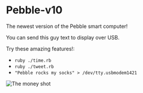 Pebble-v10
==========

The newest version of the Pebble smart computer!

You can send this guy text to display over USB.

Try these amazing features!:
* `ruby ./time.rb`
* `ruby ./tweet.rb`
* `"Pebble rocks my socks" > /dev/tty.usbmodem1421`

![The money shot](https://raw.github.com/vtsatskin/Pebble-v10/master/sexy-hardware.jpg)
